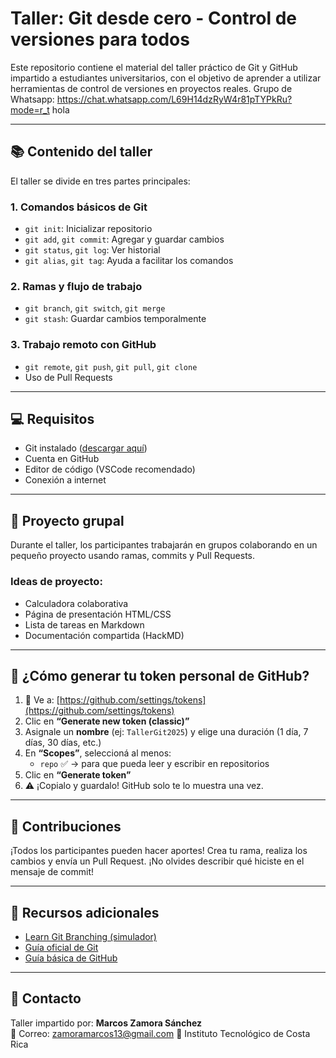# Taller: Git desde cero - Control de versiones para todos

Este repositorio contiene el material del taller práctico de Git y GitHub impartido a estudiantes universitarios, con el objetivo de aprender a utilizar herramientas de control de versiones en proyectos reales.
Grupo de Whatsapp: https://chat.whatsapp.com/L69H14dzRyW4r81pTYPkRu?mode=r_t
hola

---

## 📚 Contenido del taller

El taller se divide en tres partes principales:

### 1. Comandos básicos de Git
- `git init`: Inicializar repositorio
- `git add`, `git commit`: Agregar y guardar cambios
- `git status`, `git log`: Ver historial
- `git alias`, `git tag`: Ayuda a facilitar los comandos

### 2. Ramas y flujo de trabajo
- `git branch`, `git switch`, `git merge`
- `git stash`: Guardar cambios temporalmente

### 3. Trabajo remoto con GitHub
- `git remote`, `git push`, `git pull`, `git clone`
- Uso de Pull Requests

---

## 💻 Requisitos

- Git instalado ([descargar aquí](https://git-scm.com/downloads))
- Cuenta en GitHub
- Editor de código (VSCode recomendado)
- Conexión a internet

---

## 🧪 Proyecto grupal

Durante el taller, los participantes trabajarán en grupos colaborando en un pequeño proyecto usando ramas, commits y Pull Requests.

### Ideas de proyecto:
- Calculadora colaborativa
- Página de presentación HTML/CSS
- Lista de tareas en Markdown
- Documentación compartida (HackMD)

---

## 🔐 ¿Cómo generar tu token personal de GitHub?

1. 🔗 Ve a: [https://github.com/settings/tokens](https://github.com/settings/tokens)
2. Clic en **“Generate new token (classic)”**
3. Asignale un **nombre** (ej: `TallerGit2025`) y elige una duración (1 día, 7 días, 30 días, etc.)
4. En **“Scopes”**, seleccioná al menos:
   - `repo` ✅ → para que pueda leer y escribir en repositorios
5. Clic en **“Generate token”**
6. ⚠️ ¡Copialo y guardalo! GitHub solo te lo muestra una vez.

---

## 🤝 Contribuciones

¡Todos los participantes pueden hacer aportes! Crea tu rama, realiza los cambios y envía un Pull Request. ¡No olvides describir qué hiciste en el mensaje de commit!

---

## 📌 Recursos adicionales

- [Learn Git Branching (simulador)](https://learngitbranching.js.org/)
- [Guía oficial de Git](https://git-scm.com/doc)
- [Guía básica de GitHub](https://docs.github.com/en/get-started)

---

## 📧 Contacto

Taller impartido por: **Marcos Zamora Sánchez**  
📩 Correo: zamoramarcos13@gmail.com
🏫 Instituto Tecnológico de Costa Rica

##
